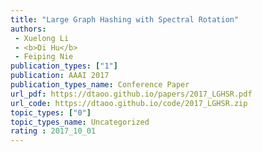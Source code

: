 ```yaml
---  
title: "Large Graph Hashing with Spectral Rotation"  
authors:  
 - Xuelong Li  
 - <b>Di Hu</b>  
 - Feiping Nie  
publication_types: ["1"]  
publication: AAAI 2017   
publication_types_name: Conference Paper  
url_pdf: https://dtaoo.github.io/papers/2017_LGHSR.pdf  
url_code: https://dtaoo.github.io/code/2017_LGHSR.zip  
topic_types: ["0"]
topic_types_name: Uncategorized
rating : 2017_10_01
---  
```

